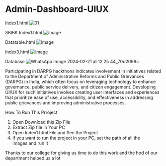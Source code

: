 # Admin-Dashboard-UIUX
Index1.html
![01](https://github.com/omsonawane39/Admin-Dashboard-UIUX/assets/98540552/f109ae45-5049-4273-8fc3-08d24c39a093)

SBIBK Index1.html
![image](https://github.com/omsonawane39/Admin-Dashboard-UIUX/assets/98540552/18aae366-60d4-4a46-bb32-8621ed67f271)

Datatable.html
![image](https://github.com/omsonawane39/Admin-Dashboard-UIUX/assets/98540552/44b88497-f1f7-40dc-b3cd-239eb37bacca)

Index3.html
![image](https://github.com/omsonawane39/Admin-Dashboard-UIUX/assets/98540552/657dc156-60fc-46d3-86b3-8fa214850dae)

Database
![WhatsApp Image 2024-02-21 at 12 25 44_70d2099c](https://github.com/omsonawane39/Admin-Dashboard-UIUX/assets/98540552/8033cee1-6fb1-4688-918b-5fae50214ed9)



Participating in DARPG hackthons indicates involvement in initiatives related to the Department of Administrative Reforms and Public Grievances (DARPG) in India, which often focus on leveraging technology to enhance governance, public service delivery, and citizen engagement. Developing UI/UX for such initiatives involves creating user interfaces and experiences that prioritize ease of use, accessibility, and effectiveness in addressing public grievances and improving administrative processes.

How To Run This Prroject
1. Open Download this Zip File
2. Extract Zip file in Your PC
3. Open Index1.html File and See the Project
4. If you want to run the project in your PC, set the path of all the images and run it


Thanks to our college for giving us time to do this work and the hod of our department helped us a lot


